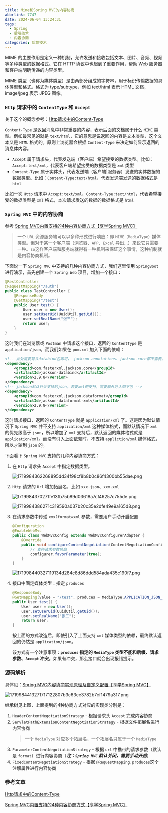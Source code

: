 ```yaml
---
title: Mime和Spring MVC的内容协商
abbrlink: 7747
date: 2024-06-04 13:24:31
tags:
  - Spring
  - 后端技术
  - 内容协商
categories: 后端技术
---
```


MIME 的主要作用是定义一种机制，允许发送和接收包括文本、图片、音频、视频等多种类型的数据格式。它在 HTTP 协议中也起到了重要作用，帮助 Web 服务器和客户端明确传递的内容类型。

MIME 类型（也称为媒体类型）是由两部分组成的字符串，用于标识传输数据的具体类型和格式。格式为 type/subtype，例如 text/html 表示 HTML 文档，image/jpeg 表示 JPEG 图像。

<!--more-->

### `Http` 请求中的 `ContentType` 和 `Accept`

关于这个的概念参考：[Http请求中的Content-Type](https://segmentfault.com/a/1190000013056786)

`Content-Type` 是返回消息中非常重要的内容，表示后面的文档属于什么 `MIME` 类型。例如最常见的就是 `text/html`，它的意思是说返回的内容是文本类型，这个文本又是 `HTML` 格式的。原则上浏览器会根据 `Content-Type` 来决定如何显示返回的消息体内容。

- `Accept` 属于请求头，代表发送端（客户端）希望接受的数据类型。比如：`Accept:text/xml`，代表客户端希望接受的数据类型是 `xml` 类型
- `Content-Type` 属于实体头，代表发送端（客户端|服务器）发送的实体数据的数据类型。比如：`Content-Type:text/html`，代表发送端发送的数据格式是 `html`

比如一次 `Http` 请求中 `Accept:text/xml`、`Content-Type:text/html`，代表希望接受的数据类型是 `xml` 格式，本次请求发送的数据的数据格式是 `html`

### `Spring MVC` 中的内容协商

参考 [Spring MVC内置支持的4种内容协商方式【享学Spring MVC】](https://www.cnblogs.com/yourbatman/p/11420796.html)

> 一个 `URL` 资源服务端可以以多种形式进行响应：即 `MIME（MediaType）`媒体类型。但对于某一个客户端（浏览器、`APP`、`Excel` 导出...）来说它只需要一种。`so`这样客户端和服务端就得有一种机制来保证这个事情，这种机制就是内容协商机制。

下面说一下 `Spring MVC` 中支持的几种内容协商方式，我们这里使用 `SpringBoot` 进行演示，首先创建一个 `Spring Web` 项目，增加一个接口：

```java
@RestController
@RequestMapping("/auth")
public class TestController {
    @ResponseBody
    @GetMapping("/test")
    public User test() {
        User user = new User();
        user.setUserUid(UuidUtil.getUid());
        user.setRealName("张三");
        return user;
    }
}
```

这时我们在浏览器或 `Postman` 中请求这个接口，返回的 `ContentType` 是 `application/json`，而我们如果在 `pom.xml` 加入下面的依赖：

```xml
<!-- 此处需要导入databind包即可， jackson-annotations、jackson-core都不需要显示自己的导入了-->
<dependency>
    <groupId>com.fasterxml.jackson.core</groupId>
    <artifactId>jackson-databind</artifactId>
    <version>2.9.8</version>
</dependency>
<!-- jackson默认只会支持的json。若要xml的支持，需要额外导入如下包 -->
<dependency>
    <groupId>com.fasterxml.jackson.dataformat</groupId>
    <artifactId>jackson-dataformat-xml</artifactId>
    <version>2.9.8</version>
</dependency>
```

这时请求接口，返回的 `ContentType` 就是 `application/xml` 了。这是因为默认情况下 `Spring MVC` 并不支持 `application/xml` 这种媒体格式，而默认情况下 `xml` 的优先级高于 `json`，所以增加了 `xml` 支持后，默认返回的媒体格式就是 `application/xml`。而没有引入上面依赖时，不支持 `appliction/xml` 媒体格式，所以才轮到 `json` 的。

下面看下 `Spring MVC` 支持的几种内容协商方式：

1. 在 `Http` 请求头 `Accept` 中指定数据类型。
   
   ![1719984362268895dd34f98cf8b8b0c86f4300bb55dae.png](https://fastly.jsdelivr.net/gh/JokerByrant/Images@main/blog/1719984362268895dd34f98cf8b8b0c86f4300bb55dae.png)
2. `Http` 请求的 `Url` 增加拓展名，比如 `xxx.json`、`xxx.xml`
   
   ![1719984370271fe13fb75b89d03618a7cf46257c755de.png](https://fastly.jsdelivr.net/gh/JokerByrant/Images@main/blog/1719984370271fe13fb75b89d03618a7cf46257c755de.png)
   
   ![1719984386271c319590a037b20c35e2dfe49e9a165d8.png](https://fastly.jsdelivr.net/gh/JokerByrant/Images@main/blog/1719984386271c319590a037b20c35e2dfe49e9a165d8.png)
3. 在请求参数中传递 `xxx?format=xml` 参数，需要用户手动开启配置
   ```java
   @Configuration
   @EnableWebMvc
   public class WebMvcConfig extends WebMvcConfigurerAdapter {
       @Override
       public void configureContentNegotiation(ContentNegotiationConfigurer configurer) {
           // 支持请求参数协商
           configurer.favorParameter(true);
       }
   }
   ```
   
   ![171998440327119134d284c8d86ddd584ada435c190f7.png](https://fastly.jsdelivr.net/gh/JokerByrant/Images@main/blog/171998440327119134d284c8d86ddd584ada435c190f7.png)
4. 接口中固定媒体类型：指定 `produces`
   ```java
   @ResponseBody
   @GetMapping(value = "/test", produces = MediaType.APPLICATION_JSON_VALUE)
   public User test() {
       User user = new User();
       user.setUserUid(UuidUtil.getUid());
       user.setRealName("张三");
       return user;
   }
   ```
   
   按上面的方式改造后，即使引入了上面支持 `xml` 媒体类型的依赖，最终默认返回的仍然是 `application/json`。
   
   该方式有一个注意事项：**`produces` 指定的 `MediaType` 类型不能和后缀、请求参数、`Accept` 冲突**。如果有冲突，那么接口就会出现报错提示。

### 源码解析

具体见：[Spring MVC内容协商实现原理及自定义配置【享学Spring MVC】](https://www.cnblogs.com/yourbatman/p/11420805.html)

![1719984413271717122807b3c63ce3782b7cf1479a317.png](https://fastly.jsdelivr.net/gh/JokerByrant/Images@main/blog/1719984413271717122807b3c63ce3782b7cf1479a317.png)

继承树见上图，上面提到的4种协商方式对应的实现类分别是：

1. `HeaderContentNegotiationStrategy`  - 根据请求头 `Accept` 完成内容协商
2. `ServletPathExtensionContentNegotiationStrategy` - 根据文件拓展名进行内容协商
   > 一个 `MediaType` 对应多个拓展名，一个拓展名只属于一个 `MediaType`
3. `ParameterContentNegotiationStrategy` - 根据 `url` 中携带的请求参数（默认是 `format`）进行内容协商（***注：`Spring MVC` 默认关闭，需要手动开启***）
4. `FixedContentNegotiationStrategy` - 根据 `@RequestMapping.produces`这个注解属性进行内容协商

### 参考文章

[Http请求中的Content-Type](https://segmentfault.com/a/1190000013056786)

[Spring MVC内置支持的4种内容协商方式【享学Spring MVC】](https://www.cnblogs.com/yourbatman/p/11420796.html)
